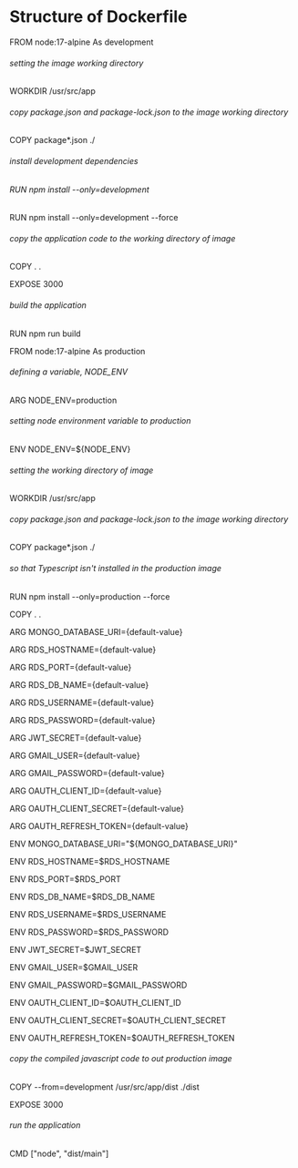 # Structure of Dockerfile

FROM node:17-alpine As development

###### setting the image working directory
WORKDIR /usr/src/app

###### copy package.json and package-lock.json to the image working directory
COPY package*.json ./

###### install development dependencies
###### RUN npm install --only=development
RUN npm install --only=development --force

###### copy the application code to the working directory of image
COPY . .

EXPOSE 3000
######  build the application
RUN npm run build



FROM node:17-alpine As production

###### defining a variable, NODE_ENV
ARG NODE_ENV=production

###### setting node environment variable to production
ENV NODE_ENV=${NODE_ENV}

###### setting the working directory of image
WORKDIR /usr/src/app

###### copy package.json and package-lock.json to the image working directory
COPY package*.json ./

######  so that Typescript isn't installed in the production image
RUN npm install --only=production --force

COPY . .

ARG MONGO_DATABASE_URI={default-value}

ARG RDS_HOSTNAME={default-value}

ARG RDS_PORT={default-value}

ARG RDS_DB_NAME={default-value}

ARG RDS_USERNAME={default-value}

ARG RDS_PASSWORD={default-value}

ARG JWT_SECRET={default-value}

ARG GMAIL_USER={default-value}

ARG GMAIL_PASSWORD={default-value}

ARG OAUTH_CLIENT_ID={default-value}

ARG OAUTH_CLIENT_SECRET={default-value}

ARG OAUTH_REFRESH_TOKEN={default-value}

ENV MONGO_DATABASE_URI="${MONGO_DATABASE_URI}"

ENV RDS_HOSTNAME=$RDS_HOSTNAME 

ENV RDS_PORT=$RDS_PORT 

ENV RDS_DB_NAME=$RDS_DB_NAME 

ENV RDS_USERNAME=$RDS_USERNAME 

ENV RDS_PASSWORD=$RDS_PASSWORD

ENV JWT_SECRET=$JWT_SECRET

ENV GMAIL_USER=$GMAIL_USER

ENV GMAIL_PASSWORD=$GMAIL_PASSWORD

ENV OAUTH_CLIENT_ID=$OAUTH_CLIENT_ID

ENV OAUTH_CLIENT_SECRET=$OAUTH_CLIENT_SECRET

ENV OAUTH_REFRESH_TOKEN=$OAUTH_REFRESH_TOKEN


######  copy the compiled javascript code to out production image
COPY --from=development /usr/src/app/dist ./dist

EXPOSE 3000

###### run the application
CMD ["node", "dist/main"]